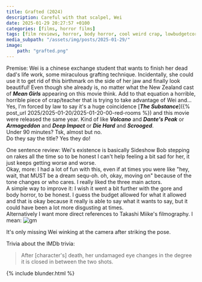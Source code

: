 ```yaml
---
title: Grafted (2024)
description: Careful with that scalpel, Wei
date: 2025-01-29 20:27:57 +0100
categories: [films, horror films]
tags: [film reviews, horror, body horror, cool weird crap, lowbudgetcore, pretty metal, featuring a dog, ñam ñam qué rico, why would you touch that, they say the title]
media_subpath: "/assets/img/posts/2025-01-29/"
image:
    path: "grafted.png"
---
```

<span class="reviewsection">Premise:</span> Wei is a chinese exchange student that wants to finish her dead dad's life work, some miraculous grafting technique. Incidentally, she could use it to get rid of this birthmark on the side of her jaw and finally look beautiful! Even though she already is, no matter what the New Zealand cast of ***Mean Girls*** appearing on this movie think. Add to that equation a horrible, horrible piece of crap/teacher that is trying to take advantage of Wei and...<br/>Yes, I'm forced by law to say it's a huge coincidence [***The Substance***]({% post_url 2025/2025-01-20/2025-01-20-00-red-rooms %}) and this movie were released the same year. Kind of like ***Volcano*** and ***Dante's Peak*** or ***Armageddon*** and ***Deep Impact*** or ***Die Hard*** and ***Scrooged***.<br/>
<span class="reviewsection">Under 90 minutes?</span> Tsk, almost but no.<br/>
<span class="reviewsection">Do they say the title?</span> Yes they do!

<span class="reviewsection">One sentence review:</span> Wei's existence is basically Sideshow Bob stepping on rakes all the time so to be honest I can't help feeling a bit sad for her, it just keeps getting worse and worse.<br/>
<span class="reviewsection">Okay, more:</span> I had a lot of fun with this, even if at times you were like "hey, wait, that MUST be a dream sequ-oh. oh, okay, moving on" because of the tone changes or who cares. I really liked the three main actors.<br/>
<span class="reviewsection">A simple way to improve it:</span> I wish it went a bit further with the gore and body horror, to be honest. I guess the budget allowed for what it allowed and that is okay because it really is able to say what it wants to say, but it could have been a lot more disgusting at times.<br/>Alternatively I want more direct references to Takashi Miike's filmography. I mean:
![gm](grafted-01.png)

It's only missing Wei winking at the camera after striking the pose.

<span class="reviewsection">Trivia about the IMDb trivia:</span>
> After [character's] death, her undamaged eye changes in the degree it is closed in between the two shots.

{% include blunder.html %}